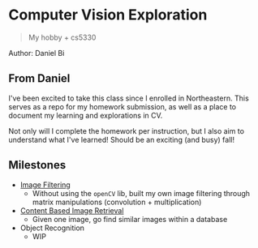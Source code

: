 # Computer Vision Exploration
> My hobby + cs5330

Author: Daniel Bi

## From Daniel
I've been excited to take this class since I enrolled in Northeastern. This serves as a repo for my homework submission, as well as a place to document my learning and explorations in CV.

Not only will I complete the homework per instruction, but I also aim to understand what I've learned! Should be an exciting (and busy) fall!

## Milestones

- [Image Filtering](https://github.com/danielyhbi/FALL23-CS5330/blob/main/project-1/project1-report-danielbi.md)
  - Without using the `openCV` lib, built my own image filtering through matrix manipulations (convolution + multiplication)
- [Content Based Image Retrieval](https://github.com/danielyhbi/FALL23-CS5330/blob/main/project-2/project2.md)
  - Given one image, go find similar images within a database
- Object Recognition
  - WIP
